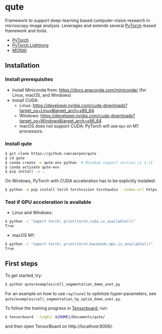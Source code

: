 # qute

Framework to support deep-learning based computer-vision research in microscopy image analysis. Leverages and extends several [PyTorch](https://pytorch.org)-based framework and tools.

* [PyTorch](https://pytorch.org)
* [PyTorch Lightning](https://www.pytorchlightning.ai/)
* [MONAI](https://monai.io)

## Installation

### Install prerequisites

* Install Miniconda from: https://docs.anaconda.com/miniconda/ (for Linux, macOS, and Windows)
* Install CUDA:
  * Linux: https://developer.nvidia.com/cuda-downloads?target_os=Linux&target_arch=x86_64
  * Windows: https://developer.nvidia.com/cuda-downloads?target_os=Windows&target_arch=x86_64
  * macOS does not support CUDA; PyTorch will use `mps` on M1 processors.

### Install qute

```bash
$ git clone https://github.com/aarpon/qute
$ cd qute
$ conda create -n qute-env python  # Minimum support version is 3.11
$ conda activate qute-env
$ pip install -e .
```

On Windows, PyTorch with CUDA acceleration has to be explicitly installed:

```bash
$ python -m pip install torch torchvision torchaudio --index-url https://download.pytorch.org/whl/cu121
```

### Test if GPU acceleration is available

* Linux and Windows:

```bash
$ python -c "import torch; print(torch.cuda.is_available())"
True
```

* macOS M1:

```bash
$ python -c "import torch; print(torch.backends.mps.is_available())"
True
```

## First steps

To get started, try:

```bash
$ python qute/examples/cell_segmentation_demo_unet.py 
```

For an example on how to use `ray[tune]` to optimize hyper-parameters, see `qute/examples/cell_segmentation_hp_optim_demo_unet.py`.

To follow the training progress in [Tensorboard](https://www.tensorflow.org/tensorboard), run:

```bash
$ tensorboard --logdir ${HOME}/Documents/qute/
```

and then open TensorBoard on http://localhost:6006/.